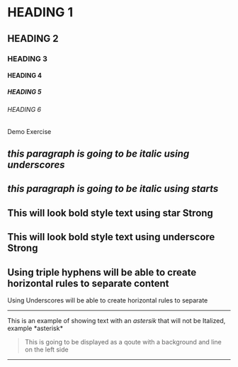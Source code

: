 <!--HEADING-->

# HEADING 1
## HEADING 2
### HEADING 3
#### HEADING 4
##### HEADING 5
###### HEADING 6 
Demo Exercise

<!--Italics-->
_this paragraph is going to be italic using underscores_
---
*this paragraph is going to be italic using starts*
---
<!--Strong-->
This will look bold style text using star **Strong**
---
This will look bold style text using underscore __Strong__
---
<!--Horizontal Rule-->
Using triple hyphens will be able to create horizontal rules to separate content
---
Using Underscores will be able to create horizontal rules to separate
___

<!--Escape Character using backslash-->
This is an example of showing text with an *astersik* that will not be Italized, example \*asterisk*

<!--Block Quote-->
>This is going to be displayed as a qoute with a background and line on the left side
___

